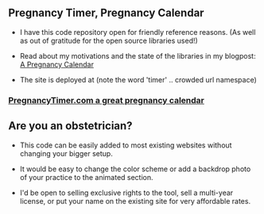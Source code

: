 ## Pregnancy Timer, Pregnancy Calendar

- I have this code repository open for friendly reference reasons. (As well as out of gratitude for the open source libraries used!)

-  Read about my motivations and the state of the libraries in my blogpost: [A Pregnancy Calendar](http://localhost:4000/websites/pregnancy-calendar.html)

- The site is deployed at (note the word 'timer' .. crowded url namespace)

### [PregnancyTimer.com  a great pregnancy calendar](http://pregnancytimer.com)

## Are you an obstetrician? 

- This code can be easily added to most existing websites without changing your bigger setup.

- It would be easy to change the color scheme or add a backdrop photo of your practice to the animated section.

- I'd be open to selling exclusive rights to the tool, sell a multi-year license, or put your name on the existing site for very affordable rates.